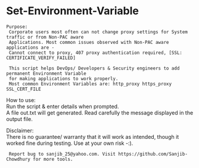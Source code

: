 # Set-Environment-Variable
 
    Purpose:                                                                                               
     Corporate users most often can not change proxy settings for System traffic or from Non-PAC aware   
     Applications. Most common issues observed with Non-PAC aware applications are -                     
     Cannot connect to proxy, 407 proxy authentication required, [SSL: CERTIFICATE_VERIFY_FAILED]        
                                                                                                         
     This script helps DevOps/ Developers & Security engineers to add permanent Environment Variable     
     for making applications to work properly.                                                           
     Most common Environment Variables are: http_proxy https_proxy SSL_CERT_FILE                         
                                                                                                         
  How to use:                                                                                            
     Run the script & enter details when prompted.                                                       
     A file out.txt will get generated. Read carefully the message displayed in the output file.         
                                                                                                         
  Disclaimer:                                                                                            
     There is no guarantee/ warranty that it will work as intended, though it worked fine during testing. 
     Use at your own risk -:).                                                                           
                                                                                                         
     Report bug to sanjib_25@yahoo.com. Visit https://github.com/Sanjib-Chowdhury for more tools.        
